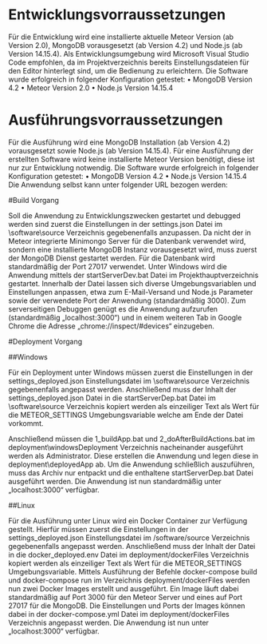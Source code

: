 # Entwicklungsvorraussetzungen

Für die Entwicklung wird eine installierte aktuelle Meteor Version (ab Version 2.0), MongoDB vorausgesetzt (ab Version 4.2) und Node.js (ab Version 14.15.4). 
Als Entwicklungsumgebung wird Microsoft Visual Studio Code empfohlen, da im Projektverzeichnis bereits Einstellungsdateien für den Editor hinterlegt sind, um die Bedienung zu erleichtern.
Die Software wurde erfolgreich in folgender Konfiguration getestet:
•	MongoDB Version 4.2
•	Meteor Version 2.0
•	Node.js Version 14.15.4

# Ausführungsvorraussetzungen

Für die Ausführung wird eine MongoDB Installation (ab Version 4.2) vorausgesetzt sowie Node.js (ab Version 14.15.4).  Für eine Ausführung der erstellten Software wird keine installierte Meteor Version benötigt, diese ist nur zur Entwicklung notwendig.
Die Software wurde erfolgreich in folgender Konfiguration getestet:
•	MongoDB Version 4.2
•	Node.js Version 14.15.4
Die Anwendung selbst kann unter folgender URL bezogen werden: 


#Build Vorgang

Soll die Anwendung zu Entwicklungszwecken gestartet und debugged werden sind zuerst die Einstellungen in der settings.json Datei im \software\source Verzeichnis gegebenenfalls anzupassen.
Da nicht der in Meteor integrierte Minimongo Server für die Datenbank verwendet wird, sondern eine installierte MongoDB Instanz vorausgesetzt wird, muss zuerst der MongoDB Dienst gestartet werden.
Für die Datenbank wird standardmäßig der Port 27017 verwendet.
Unter Windows wird die Anwendung mittels der startServerDev.bat Datei im Projekthauptverzeichnis gestartet.
Innerhalb der Datei lassen sich diverse Umgebungsvariablen und Einstellungen anpassen, etwa zum E-Mail-Versand und Node.js Parameter sowie der verwendete Port der Anwendung (standardmäßig 3000).
Zum serverseitigen Debuggen genügt es die Anwendung aufzurufen (standardmäßig „localhost:3000“) und in einem weiteren Tab in Google Chrome die Adresse „chrome://inspect/#devices“ einzugeben.


#Deployment Vorgang

##Windows

Für ein Deployment unter Windows müssen zuerst die Einstellungen in der settings_deployed.json Einstellungsdatei im \software\source Verzeichnis gegebenenfalls angepasst werden.
Anschließend muss der Inhalt der settings_deployed.json Datei in die startServerDep.bat Datei im \software\source Verzeichnis kopiert werden als einzeiliger Text als Wert für die METEOR_SETTINGS Umgebungsvariable welche am Ende der Datei vorkommt. 

Anschließend müssen die 1_buildApp.bat und 2_doAfterBuildActions.bat im deployment\windowsDeployment Verzeichnis nacheinander ausgeführt werden als Administrator.
Diese erstellen die Anwendung und legen diese in deployment\deployedApp ab.
Um die Anwendung schließlich auszuführen, muss das Archiv nur entpackt und die enthaltene startServerDep.bat Datei ausgeführt werden.
Die Anwendung ist nun standardmäßig unter „localhost:3000“ verfügbar.

##Linux

Für die Ausführung unter Linux wird ein Docker Container zur Verfügung gestellt.
Hierfür müssen zuerst die Einstellungen in der settings_deployed.json Einstellungsdatei im /software/source Verzeichnis gegebenenfalls angepasst werden.
Anschließend muss der Inhalt der Datei in die docker_deployed.env Datei im deployment/dockerFiles Verzeichnis kopiert werden als einzeiliger Text als Wert für die METEOR_SETTINGS Umgebungsvariable.
Mittels Ausführung der Befehle docker-compose build und docker-compose run im Verzeichnis deployment/dockerFiles werden nun zwei Docker Images erstellt und ausgeführt.
Ein Image läuft dabei standardmäßig auf Port 3000 für den Meteor Server und eines auf Port 27017 für die MongoDB. Die Einstellungen und Ports der Images können dabei in der docker-compose.yml Datei im deployment/dockerFiles Verzeichnis angepasst werden.
Die Anwendung ist nun unter „localhost:3000“ verfügbar.
